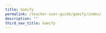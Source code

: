 ```yaml
---
title: Gamify
permalink: /teacher-user-guide/gamify/index/
description: ""
third_nav_title: Gamify
---
```

